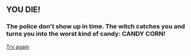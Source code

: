 ## YOU DIE!
### The police don't show up in time. The witch catches you and turns you into the worst kind of candy: CANDY CORN!
[Try again](../README.md)
